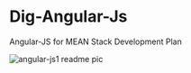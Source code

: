 # Dig-Angular-Js
Angular-JS for MEAN Stack Development Plan

![angular-js1 readme pic](https://user-images.githubusercontent.com/17908655/41271866-6b5de1f4-6e30-11e8-8508-f6e25818b0c4.PNG)
